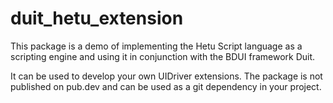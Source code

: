 # duit_hetu_extension

This package is a demo of implementing the Hetu Script language as a scripting engine and using it in conjunction with the BDUI framework Duit.


It can be used to develop your own UIDriver extensions. The package is not published on pub.dev and can be used as a git dependency in your project.